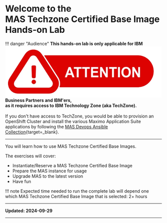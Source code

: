 # Welcome to the </br>MAS Techzone Certified Base Image Hands-on Lab



!!! danger "Audience"
    <img src="img/index_00.png" style="float:left">
    **This hands-on lab is only applicable for IBM Business Partners and IBM'ers,</br>as it requires access to IBM Technology Zone (aka TechZone).**</br></br>
    If you don't have access to TechZone, you would be able to provision an OpenShift Cluster and install the various Maximo Application Suite applications by following the [MAS Devops Ansible Collection](https://ibm-mas.github.io/ansible-devops/){target=_blank}.


---

You will learn how to use MAS Techzone Certified Base Images.

The exercises will cover:

* Instantiate/Reserve a MAS Techzone Certified Base Image
* Prepare the MAS instance for usage
* Upgrade MAS to the latest version
* Have fun

!!! note
    Expected time needed to run the complete lab will depend one which MAS Techzone Certified Base Image that is selected: 2+ hours


---

**Updated: 2024-09-29**

---